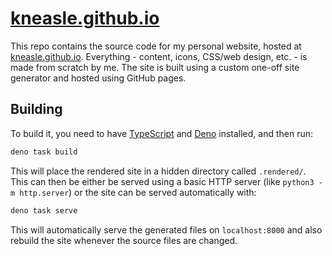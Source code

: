 # [kneasle.github.io](https://kneasle.github.io)

This repo contains the source code for my personal website, hosted at
[kneasle.github.io](https://kneasle.github.io).  Everything - content, icons, CSS/web design, etc.
\- is made from scratch by me.  The site is built using a custom one-off site generator and hosted using
GitHub pages.

## Building

To build it, you need to have [TypeScript](https://www.typescriptlang.org/) and
[Deno](https://deno.land) installed, and then run:

```bash
deno task build
```

This will place the rendered site in a hidden directory called `.rendered/`.  This can then be either be
served using a basic HTTP server (like `python3 -m http.server`) or the site can be served
automatically with:

```bash
deno task serve
```

This will automatically serve the generated files on `localhost:8000` and also rebuild the site
whenever the source files are changed.
